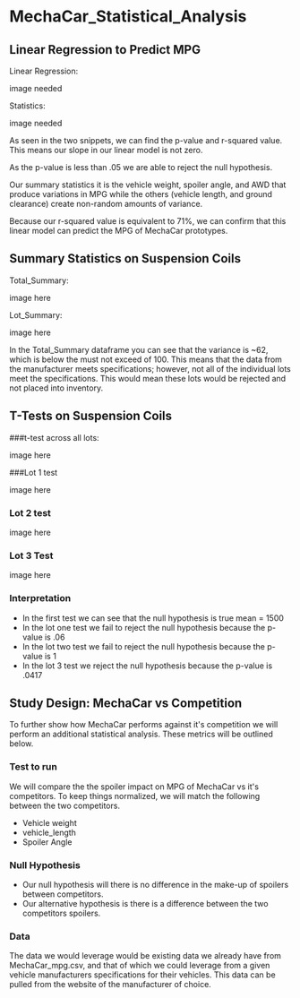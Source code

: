 # MechaCar_Statistical_Analysis

## Linear Regression to Predict MPG
Linear Regression:

image needed

Statistics:

image needed


As seen in the two snippets, we can find the p-value and r-squared value. This means our slope in our linear model is not zero.

As the p-value is less than .05 we are able to reject the null hypothesis.

Our summary statistics it is the vehicle weight, spoiler angle, and AWD that produce variations in MPG while the others (vehicle length, and ground
clearance) create non-random amounts of variance.

Because our r-squared value is equivalent to 71%, we can confirm that this linear model can predict the MPG of MechaCar prototypes.


## Summary Statistics on Suspension Coils
Total_Summary:

image here

Lot_Summary:

image here


In the Total_Summary dataframe you can see that the variance is ~62, which is below the must not exceed of 100. This means that the data from 
the manufacturer meets specifications; however, not all of the individual lots meet the specifications. This would mean these lots would be 
rejected and not placed into inventory.



## T-Tests on Suspension Coils

###t-test across all lots:

image here


###Lot 1 test

image here

### Lot 2 test

image here

### Lot 3 Test

image here

### Interpretation
* In the first test we can see that the null hypothesis is true mean = 1500
* In the lot one test we fail to reject the null hypothesis because the p-value is .06
* In the lot two test we fail to reject the null hypothesis because the p-value is 1
* In the lot 3 test we reject the null hypothesis because the p-value is .0417


## Study Design: MechaCar vs Competition
To further show how MechaCar performs against it's competition we will perform an additional statistical analysis. 
These metrics will be outlined below.


### Test to run
We will compare the the spoiler impact on MPG of MechaCar vs it's competitors. To keep things normalized, we will match the following between
the two competitors.

* Vehicle weight
* vehicle_length
* Spoiler Angle

### Null Hypothesis

* Our null hypothesis will there is no difference in the make-up of spoilers between competitors.
* Our alternative hypothesis is there is a difference between the two competitors spoilers.

### Data
The data we would leverage would be existing data we already have from MechaCar_mpg.csv, and that of which we could leverage from a given
vehicle manufacturers specifications for their vehicles. This data can be pulled from the website of the manufacturer of choice.